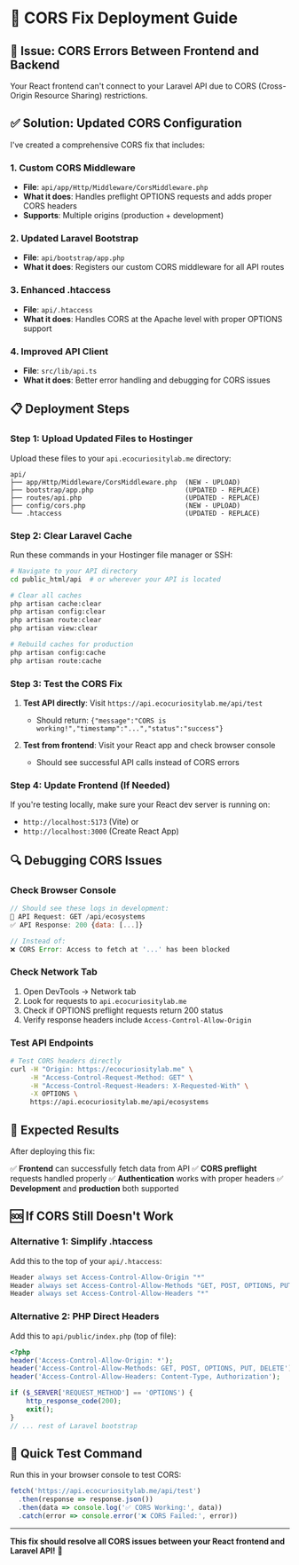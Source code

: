 # 🔧 CORS Fix Deployment Guide

## 🚨 **Issue**: CORS Errors Between Frontend and Backend

Your React frontend can't connect to your Laravel API due to CORS (Cross-Origin Resource Sharing) restrictions.

## ✅ **Solution**: Updated CORS Configuration

I've created a comprehensive CORS fix that includes:

### **1. Custom CORS Middleware**

- **File**: `api/app/Http/Middleware/CorsMiddleware.php`
- **What it does**: Handles preflight OPTIONS requests and adds proper CORS headers
- **Supports**: Multiple origins (production + development)

### **2. Updated Laravel Bootstrap**

- **File**: `api/bootstrap/app.php`
- **What it does**: Registers our custom CORS middleware for all API routes

### **3. Enhanced .htaccess**

- **File**: `api/.htaccess`
- **What it does**: Handles CORS at the Apache level with proper OPTIONS support

### **4. Improved API Client**

- **File**: `src/lib/api.ts`
- **What it does**: Better error handling and debugging for CORS issues

## 📋 **Deployment Steps**

### **Step 1: Upload Updated Files to Hostinger**

Upload these files to your `api.ecocuriositylab.me` directory:

```
api/
├── app/Http/Middleware/CorsMiddleware.php  (NEW - UPLOAD)
├── bootstrap/app.php                       (UPDATED - REPLACE)
├── routes/api.php                          (UPDATED - REPLACE)
├── config/cors.php                         (NEW - UPLOAD)
└── .htaccess                               (UPDATED - REPLACE)
```

### **Step 2: Clear Laravel Cache**

Run these commands in your Hostinger file manager or SSH:

```bash
# Navigate to your API directory
cd public_html/api  # or wherever your API is located

# Clear all caches
php artisan cache:clear
php artisan config:clear
php artisan route:clear
php artisan view:clear

# Rebuild caches for production
php artisan config:cache
php artisan route:cache
```

### **Step 3: Test the CORS Fix**

1. **Test API directly**: Visit `https://api.ecocuriositylab.me/api/test`

   - Should return: `{"message":"CORS is working!","timestamp":"...","status":"success"}`

2. **Test from frontend**: Visit your React app and check browser console
   - Should see successful API calls instead of CORS errors

### **Step 4: Update Frontend (If Needed)**

If you're testing locally, make sure your React dev server is running on:

- `http://localhost:5173` (Vite) or
- `http://localhost:3000` (Create React App)

## 🔍 **Debugging CORS Issues**

### **Check Browser Console**

```javascript
// Should see these logs in development:
🚀 API Request: GET /api/ecosystems
✅ API Response: 200 {data: [...]}

// Instead of:
❌ CORS Error: Access to fetch at '...' has been blocked
```

### **Check Network Tab**

1. Open DevTools → Network tab
2. Look for requests to `api.ecocuriositylab.me`
3. Check if OPTIONS preflight requests return 200 status
4. Verify response headers include `Access-Control-Allow-Origin`

### **Test API Endpoints**

```bash
# Test CORS headers directly
curl -H "Origin: https://ecocuriositylab.me" \
     -H "Access-Control-Request-Method: GET" \
     -H "Access-Control-Request-Headers: X-Requested-With" \
     -X OPTIONS \
     https://api.ecocuriositylab.me/api/ecosystems
```

## 🎯 **Expected Results**

After deploying this fix:

✅ **Frontend** can successfully fetch data from API
✅ **CORS preflight** requests handled properly
✅ **Authentication** works with proper headers
✅ **Development** and **production** both supported

## 🆘 **If CORS Still Doesn't Work**

### **Alternative 1: Simplify .htaccess**

Add this to the top of your `api/.htaccess`:

```apache
Header always set Access-Control-Allow-Origin "*"
Header always set Access-Control-Allow-Methods "GET, POST, OPTIONS, PUT, DELETE"
Header always set Access-Control-Allow-Headers "*"
```

### **Alternative 2: PHP Direct Headers**

Add this to `api/public/index.php` (top of file):

```php
<?php
header('Access-Control-Allow-Origin: *');
header('Access-Control-Allow-Methods: GET, POST, OPTIONS, PUT, DELETE');
header('Access-Control-Allow-Headers: Content-Type, Authorization');

if ($_SERVER['REQUEST_METHOD'] == 'OPTIONS') {
    http_response_code(200);
    exit();
}
// ... rest of Laravel bootstrap
```

## 🚀 **Quick Test Command**

Run this in your browser console to test CORS:

```javascript
fetch('https://api.ecocuriositylab.me/api/test')
  .then(response => response.json())
  .then(data => console.log('✅ CORS Working:', data))
  .catch(error => console.error('❌ CORS Failed:', error))
```

---

**This fix should resolve all CORS issues between your React frontend and Laravel API!** 🎉
